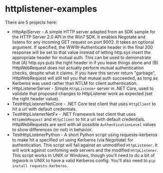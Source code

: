 # httplistener-examples
There are 5 projects here:

 * HttpApiServer - A simple HTTP server adapted from an SDK sample for the HTTP Server 2.0 API in the Win7 SDK.  It enables Negotate and listens for any incoming GET request on port 9002.  It takes an optional argument.  If specified, the WWW-Authenticate header in the final 200 response will be set to that value instead of letting http.sys insert the appropriate header for mutual auth.  This can be used to demonstrate that (A) http.sys puts the right header in if you leave things alone and (B) HttpWebRequest does not actually perform mutual authentication checks, despite what it claims.  If you have this server return "garbage", HttpWebRequest will still tell you that mutual auth succeeded, as long as Kerberos was used rather than NTLM for client authentication.
 * HttpListenerServer - Simple `HttpListener` server in .NET Core, used to validate that proposed changes to HttpListener work as expected (set the right header value).
 * TestHttpListenerNetCore - .NET Core test client that uses `HttpClient` to hit a url with default credentials.
 * TestHttpListenerNetFx - .NET Framework test client that uses `HttpWebRequest` and `HttpClient` to hit a url with default credentials.  HttpWebRequests are sent with all possible `AuthenticationLevel` values to show differences (or not) in behavior.
 * TestHttpListenerPython - A short Python script using requests-kerberos to make hit a specified url using Kerberos (via Negotiate) for authentication.  This script will fail against an unmodified `HttpListener`.  It will work against confoming web servers and the modified `HttpListener`.  This script works in UNIX or Windows, though you'll need to do a bit of legwork in UNIX to have a valid Kerberos config.  You'll also need to `pip install requests-kerberos`.